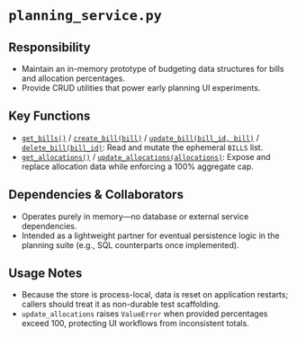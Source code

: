 # `planning_service.py`

## Responsibility
- Maintain an in-memory prototype of budgeting data structures for bills and allocation percentages.
- Provide CRUD utilities that power early planning UI experiments.

## Key Functions
- [`get_bills()`](../../../../backend/app/services/planning_service.py) / [`create_bill(bill)`](../../../../backend/app/services/planning_service.py) / [`update_bill(bill_id, bill)`](../../../../backend/app/services/planning_service.py) / [`delete_bill(bill_id)`](../../../../backend/app/services/planning_service.py): Read and mutate the ephemeral `BILLS` list.
- [`get_allocations()`](../../../../backend/app/services/planning_service.py) / [`update_allocations(allocations)`](../../../../backend/app/services/planning_service.py): Expose and replace allocation data while enforcing a 100% aggregate cap.

## Dependencies & Collaborators
- Operates purely in memory—no database or external service dependencies.
- Intended as a lightweight partner for eventual persistence logic in the planning suite (e.g., SQL counterparts once implemented).

## Usage Notes
- Because the store is process-local, data is reset on application restarts; callers should treat it as non-durable test scaffolding.
- `update_allocations` raises `ValueError` when provided percentages exceed 100, protecting UI workflows from inconsistent totals.
